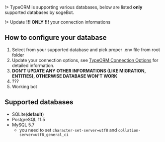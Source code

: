 !> TypeORM is supporting various databases, below are listed **only** supported databases
   by sogeBot.

!> Update **!!! ONLY !!!** your connection informations

## How to configure your database

1. Select from your supported database and pick proper .env file
   from root folder
2. Update your connection options, see
   [TypeORM Connection Options](https://typeorm.io/#/connection-options)
   for detailed information.
3. **DON'T UPDATE ANY OTHER INFORMATIONS (LIKE MIGRATION, ENTITIES),
   OTHERWISE DATABASE WON'T WORK**
4. ???
5. Working bot

## Supported databases

- SQLite(**default**)
- PostgreSQL 11.5
- MySQL 5.7
  - you need to set `character-set-server=utf8`
    and `collation-server=utf8_general_ci`